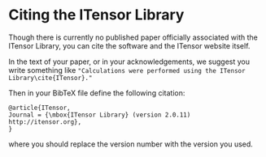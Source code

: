 # Citing the ITensor Library

Though there is currently no published paper officially associated 
with the ITensor Library, you can cite the software and the ITensor
website itself. 

In the text of your paper, or in your acknowledgements, we suggest
you write something like
`"Calculations were performed using the ITensor Library\cite{ITensor}."`

Then in your BibTeX file define the following citation:

    @article{ITensor,
    Journal = {\mbox{ITensor Library} (version 2.0.11) http://itensor.org},
    }

where you should replace the version number with the version you used.
